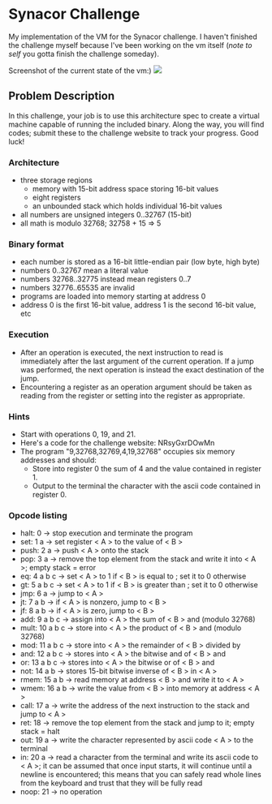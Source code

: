 # Synacor Challenge
My implementation of the VM for the Synacor challenge. I haven't finished the challenge myself because I've been working on the vm itself (*note to self* you gotta finish the challenge someday).

Screenshot of the current state of the vm:)
<img src="https://i.imgur.com/UFJr9MH.png">

## Problem Description
In this challenge, your job is to use this architecture spec to create a
virtual machine capable of running the included binary.  Along the way,
you will find codes; submit these to the challenge website to track
your progress.  Good luck!

### Architecture
- three storage regions
  - memory with 15-bit address space storing 16-bit values
  - eight registers
  - an unbounded stack which holds individual 16-bit values
- all numbers are unsigned integers 0..32767 (15-bit)
- all math is modulo 32768; 32758 + 15 => 5

### Binary format 
- each number is stored as a 16-bit little-endian pair (low byte, high byte)
- numbers 0..32767 mean a literal value
- numbers 32768..32775 instead mean registers 0..7
- numbers 32776..65535 are invalid
- programs are loaded into memory starting at address 0
- address 0 is the first 16-bit value, address 1 is the second 16-bit value, etc

### Execution 
- After an operation is executed, the next instruction to read is immediately after the last argument of the current operation.  If a jump was performed, the next operation is instead the exact destination of the jump.
- Encountering a register as an operation argument should be taken as reading from the register or setting into the register as appropriate.

### Hints 
- Start with operations 0, 19, and 21.
- Here's a code for the challenge website: NRsyGxrDOwMn
- The program "9,32768,32769,4,19,32768" occupies six memory addresses and should:
  - Store into register 0 the sum of 4 and the value contained in register 1.
  - Output to the terminal the character with the ascii code contained in register 0.

### Opcode listing
- halt: 0 ->  stop execution and terminate the program
- set: 1 a -> set register < A > to the value of < B >
- push: 2 a -> push < A > onto the stack
- pop: 3 a -> remove the top element from the stack and write it into < A >; empty stack = error
- eq: 4 a b c -> set < A > to 1 if < B > is equal to <c>; set it to 0 otherwise
- gt: 5 a b c -> set < A > to 1 if < B > is greater than <c>; set it to 0 otherwise
- jmp: 6 a -> jump to < A >
- jt: 7 a b -> if < A > is nonzero, jump to < B >
- jf: 8 a b -> if < A > is zero, jump to < B >
- add: 9 a b c -> assign into < A > the sum of < B > and <c> (modulo 32768)
- mult: 10 a b c -> store into < A > the product of < B > and <c> (modulo 32768)
- mod: 11 a b c -> store into < A > the remainder of < B > divided by <c>
- and: 12 a b c -> stores into < A > the bitwise and of < B > and <c>
- or: 13 a b c -> stores into < A > the bitwise or of < B > and <c>
- not: 14 a b -> stores 15-bit bitwise inverse of < B > in < A >
- rmem: 15 a b -> read memory at address < B > and write it to < A >
- wmem: 16 a b -> write the value from < B > into memory at address < A >
- call: 17 a -> write the address of the next instruction to the stack and jump to < A >
- ret: 18 -> remove the top element from the stack and jump to it; empty stack = halt
- out: 19 a -> write the character represented by ascii code < A > to the terminal
- in: 20 a -> read a character from the terminal and write its ascii code to < A >; it can be assumed that once input starts, it will continue until a newline is encountered; this means that you can safely read whole lines from the keyboard and trust that they will be fully read
- noop: 21 -> no operation

